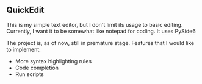## QuickEdit

This is my simple text editor, but I don't limit its usage to basic editing. Currently, I want it to be
somewhat like notepad for coding. It uses PySide6

The project is, as of now, still in premature stage.
Features that I would like to implement:
 - More syntax highlighting rules
 - Code completion
 - Run scripts